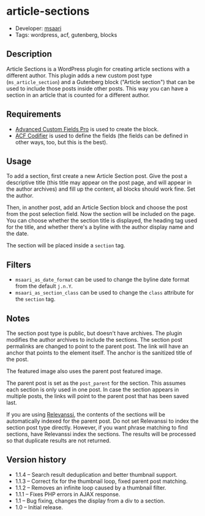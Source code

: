 # article-sections

- Developer: [msaari](https://github.com/msaari/)
- Tags: wordpress, acf, gutenberg, blocks

## Description

Article Sections is a WordPress plugin for creating article sections with a different author. This plugin adds a new custom post type (`ms_article_section`) and a Gutenberg block ("Article section") that can be used to include those posts inside other posts. This way you can have a section in an article that is counted for a different author.

## Requirements

- [Advanced Custom Fields Pro](https://www.advancedcustomfields.com/) is used to create the block.
- [ACF Codifier](https://github.com/devgeniem/acf-codifier) is used to define the fields (the fields can be defined in other ways, too, but this is the best).

## Usage

To add a section, first create a new Article Section post. Give the post a descriptive title (this title may appear on the post page, and will appear in the author archives) and fill up the content, all blocks should work fine. Set the author.

Then, in another post, add an Article Section block and choose the post from the post selection field. Now the section will be included on the page. You can choose whether the section title is displayed, the heading tag used for the title, and whether there's a byline with the author display name and the date.

The section will be placed inside a `section` tag.

## Filters

- `msaari_as_date_format` can be used to change the byline date format from the default `j.n.Y`.
- `msaari_as_section_class` can be used to change the `class` attribute for the `section` tag.

## Notes

The section post type is public, but doesn't have archives. The plugin modifies the author archives to include the sections. The section post permalinks are changed to point to the parent post. The link will have an anchor that points to the element itself. The anchor is the sanitized title of the post.

The featured image also uses the parent post featured image.

The parent post is set as the `post_parent` for the section. This assumes each section is only used in one post. In case the section appears in multiple posts, the links will point to the parent post that has been saved last.

If you are using [Relevanssi](https://wordpress.org/plugins/relevanssi/), the contents of the sections will be automatically indexed for the parent post. Do not set Relevanssi to index the section post type directly. However, if you want phrase matching to find sections, have Relevanssi index the sections. The results will be processed so that duplicate results are not returned.

## Version history

- 1.1.4 – Search result deduplication and better thumbnail support.
- 1.1.3 – Correct fix for the thumbnail loop, fixed parent post matching.
- 1.1.2 – Removes an infinite loop caused by a thumbnail filter.
- 1.1.1 – Fixes PHP errors in AJAX response.
- 1.1 – Bug fixing, changes the display from a div to a section.
- 1.0 – Initial release.
